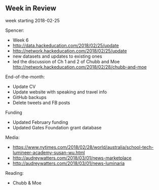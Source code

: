 ## Week in Review

week starting 2018-02-25

Spencer:
* Week 6
* http://data.hackeducation.com/2018/02/25/update
* http://network.hackeducation.com/2018/02/25/update
* new datasets and updates to existing ones
* led the discussion of Ch 1 and 2 of Chubb and Moe http://network.hackeducation.com/2018/02/28/chubb-and-moe

End-of-the-month:
* Update CV
* Update website with speaking and travel info
* GitHub backups
* Delete tweets and FB posts

Funding
* Updated February funding
* Updated Gates Foundation grant database

Media:
* https://www.nytimes.com/2018/02/28/world/australia/school-tech-lumineer-academy-susan-wu.html
* http://audreywatters.com/2018/03/01/news-marketplace
* http://audreywatters.com/2018/03/01/news-luminaria

Reading:
* Chubb & Moe
